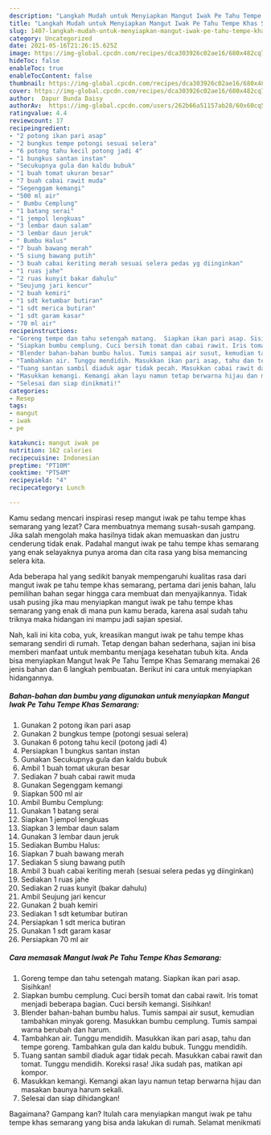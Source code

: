 ```yaml
---
description: "Langkah Mudah untuk Menyiapkan Mangut Iwak Pe Tahu Tempe Khas Semarang yang Lezat"
title: "Langkah Mudah untuk Menyiapkan Mangut Iwak Pe Tahu Tempe Khas Semarang yang Lezat"
slug: 1407-langkah-mudah-untuk-menyiapkan-mangut-iwak-pe-tahu-tempe-khas-semarang-yang-lezat
category: Uncategorized
date: 2021-05-16T21:26:15.625Z
image: https://img-global.cpcdn.com/recipes/dca303926c02ae16/680x482cq70/mangut-iwak-pe-tahu-tempe-khas-semarang-foto-resep-utama.jpg
hideToc: false
enableToc: true
enableTocContent: false
thumbnail: https://img-global.cpcdn.com/recipes/dca303926c02ae16/680x482cq70/mangut-iwak-pe-tahu-tempe-khas-semarang-foto-resep-utama.jpg
cover: https://img-global.cpcdn.com/recipes/dca303926c02ae16/680x482cq70/mangut-iwak-pe-tahu-tempe-khas-semarang-foto-resep-utama.jpg
author:  Dapur Bunda Daisy
authorAv:  https://img-global.cpcdn.com/users/262b66a51157ab28/60x60cq50/avatar.jpg
ratingvalue: 4.4
reviewcount: 17
recipeingredient:
- "2 potong ikan pari asap"
- "2 bungkus tempe potongi sesuai selera"
- "6 potong tahu kecil potong jadi 4"
- "1 bungkus santan instan"
- "Secukupnya gula dan kaldu bubuk"
- "1 buah tomat ukuran besar"
- "7 buah cabai rawit muda"
- "Segenggam kemangi"
- "500 ml air"
- " Bumbu Cemplung"
- "1 batang serai"
- "1 jempol lengkuas"
- "3 lembar daun salam"
- "3 lembar daun jeruk"
- " Bumbu Halus"
- "7 buah bawang merah"
- "5 siung bawang putih"
- "3 buah cabai keriting merah sesuai selera pedas yg diinginkan"
- "1 ruas jahe"
- "2 ruas kunyit bakar dahulu"
- "Seujung jari kencur"
- "2 buah kemiri"
- "1 sdt ketumbar butiran"
- "1 sdt merica butiran"
- "1 sdt garam kasar"
- "70 ml air"
recipeinstructions:
- "Goreng tempe dan tahu setengah matang.  Siapkan ikan pari asap. Sisihkan!"
- "Siapkan bumbu cemplung. Cuci bersih tomat dan cabai rawit. Iris tomat menjadi beberapa bagian. Cuci bersih kemangi. Sisihkan!"
- "Blender bahan-bahan bumbu halus. Tumis sampai air susut, kemudian tambahkan minyak goreng. Masukkan bumbu cemplung. Tumis sampai warna berubah dan harum."
- "Tambahkan air. Tunggu mendidih. Masukkan ikan pari asap, tahu dan tempe goreng. Tambahkan gula dan kaldu bubuk. Tunggu mendidih."
- "Tuang santan sambil diaduk agar tidak pecah. Masukkan cabai rawit dan tomat. Tunggu mendidih. Koreksi rasa! Jika sudah pas, matikan api kompor."
- "Masukkan kemangi. Kemangi akan layu namun tetap berwarna hijau dan masakan baunya harum sekali."
- "Selesai dan siap dinikmati!"
categories:
- Resep
tags:
- mangut
- iwak
- pe

katakunci: mangut iwak pe 
nutrition: 162 calories
recipecuisine: Indonesian
preptime: "PT10M"
cooktime: "PT54M"
recipeyield: "4"
recipecategory: Lunch

---
```



Kamu sedang mencari inspirasi resep mangut iwak pe tahu tempe khas semarang yang lezat? Cara membuatnya memang susah-susah gampang. Jika salah mengolah maka hasilnya tidak akan memuaskan dan justru cenderung tidak enak. Padahal mangut iwak pe tahu tempe khas semarang yang enak selayaknya punya aroma dan cita rasa yang bisa memancing selera kita.




Ada beberapa hal yang sedikit banyak mempengaruhi kualitas rasa dari mangut iwak pe tahu tempe khas semarang, pertama dari jenis bahan, lalu pemilihan bahan segar hingga cara membuat dan menyajikannya. Tidak usah pusing jika mau menyiapkan mangut iwak pe tahu tempe khas semarang yang enak di mana pun kamu berada, karena asal sudah tahu triknya maka hidangan ini mampu jadi sajian spesial.


Nah, kali ini kita coba, yuk, kreasikan mangut iwak pe tahu tempe khas semarang sendiri di rumah. Tetap dengan bahan sederhana, sajian ini bisa memberi manfaat untuk membantu menjaga kesehatan tubuh kita. Anda bisa menyiapkan Mangut Iwak Pe Tahu Tempe Khas Semarang memakai 26 jenis bahan dan 6 langkah pembuatan. Berikut ini cara untuk menyiapkan hidangannya.

<!--inarticleads1-->

##### Bahan-bahan dan bumbu yang digunakan untuk menyiapkan Mangut Iwak Pe Tahu Tempe Khas Semarang:

1. Gunakan 2 potong ikan pari asap
1. Gunakan 2 bungkus tempe (potongi sesuai selera)
1. Gunakan 6 potong tahu kecil (potong jadi 4)
1. Persiapkan 1 bungkus santan instan
1. Gunakan Secukupnya gula dan kaldu bubuk
1. Ambil 1 buah tomat ukuran besar
1. Sediakan 7 buah cabai rawit muda
1. Gunakan Segenggam kemangi
1. Siapkan 500 ml air
1. Ambil  Bumbu Cemplung:
1. Gunakan 1 batang serai
1. Siapkan 1 jempol lengkuas
1. Siapkan 3 lembar daun salam
1. Gunakan 3 lembar daun jeruk
1. Sediakan  Bumbu Halus:
1. Siapkan 7 buah bawang merah
1. Sediakan 5 siung bawang putih
1. Ambil 3 buah cabai keriting merah (sesuai selera pedas yg diinginkan)
1. Sediakan 1 ruas jahe
1. Sediakan 2 ruas kunyit (bakar dahulu)
1. Ambil Seujung jari kencur
1. Gunakan 2 buah kemiri
1. Sediakan 1 sdt ketumbar butiran
1. Persiapkan 1 sdt merica butiran
1. Gunakan 1 sdt garam kasar
1. Persiapkan 70 ml air




<!--inarticleads2-->

##### Cara memasak Mangut Iwak Pe Tahu Tempe Khas Semarang:

1. Goreng tempe dan tahu setengah matang.  Siapkan ikan pari asap. Sisihkan!
1. Siapkan bumbu cemplung. Cuci bersih tomat dan cabai rawit. Iris tomat menjadi beberapa bagian. Cuci bersih kemangi. Sisihkan!
1. Blender bahan-bahan bumbu halus. Tumis sampai air susut, kemudian tambahkan minyak goreng. Masukkan bumbu cemplung. Tumis sampai warna berubah dan harum.
1. Tambahkan air. Tunggu mendidih. Masukkan ikan pari asap, tahu dan tempe goreng. Tambahkan gula dan kaldu bubuk. Tunggu mendidih.
1. Tuang santan sambil diaduk agar tidak pecah. Masukkan cabai rawit dan tomat. Tunggu mendidih. Koreksi rasa! Jika sudah pas, matikan api kompor.
1. Masukkan kemangi. Kemangi akan layu namun tetap berwarna hijau dan masakan baunya harum sekali.
1. Selesai dan siap dihidangkan!



Bagaimana? Gampang kan? Itulah cara menyiapkan mangut iwak pe tahu tempe khas semarang yang bisa anda lakukan di rumah. Selamat menikmati
